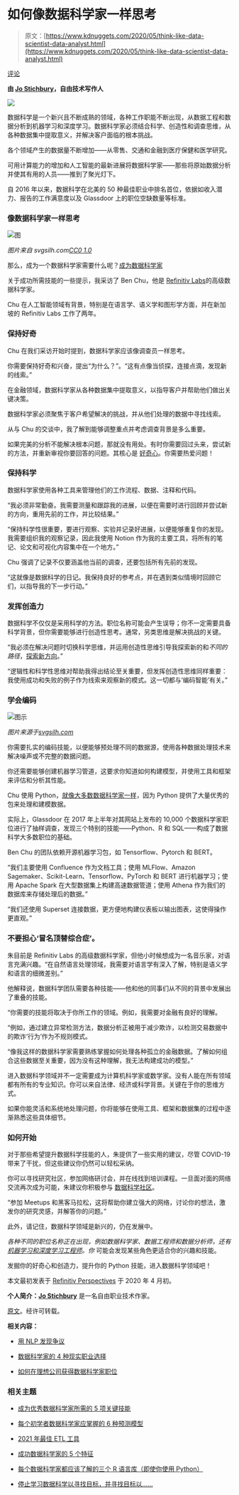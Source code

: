 # 如何像数据科学家一样思考

> 原文：[https://www.kdnuggets.com/2020/05/think-like-data-scientist-data-analyst.html](https://www.kdnuggets.com/2020/05/think-like-data-scientist-data-analyst.html)

[评论](#comments)

**由 [Jo Stichbury](https://www.linkedin.com/in/jostichbury/)，自由技术写作人**

![](../Images/447f13e4bf330d0f0563fbeacbc379c4.png)

数据科学是一个新兴且不断成熟的领域，各种工作职能不断出现，从数据工程和数据分析到机器学习和深度学习。数据科学家必须结合科学、创造性和调查思维，从各种数据集中提取意义，并解决客户面临的根本挑战。

各个领域产生的数据量不断增加——从零售、交通和金融到医疗保健和医学研究。

可用计算能力的增加和人工智能的最新进展将数据科学家——那些将原始数据分析并使其有用的人员——推到了聚光灯下。

自 2016 年以来，数据科学在北美的 50 种最佳职业中排名首位，依据如收入潜力、报告的工作满意度以及 Glassdoor 上的职位空缺数量等标准。

### 像数据科学家一样思考

![图](../Images/274abf936fa0aeaf525101da31fd4221.png)

*图片来自 svgsilh.com*[*CC0 1.0*](https://creativecommons.org/licenses/cc0/1.0/?ref=ccsearch)

那么，成为一个数据科学家需要什么呢？[成为数据科学家](https://www.refinitiv.com/perspectives/future-of-investing-trading/wanted-data-scientists-jobs-commodity-trading/?ref=hackernoon.com)

关于成功所需技能的一些提示，我采访了 Ben Chu，他是 [Refinitiv Labs](https://www.refinitiv.com/en/labs?ref=hackernoon.com)的高级数据科学家。

Chu 在人工智能领域有背景，特别是在语言学、语义学和图形学方面，并在新加坡的 Refinitiv Labs 工作了两年。

### 保持好奇

Chu 在我们采访开始时提到，数据科学家应该像调查员一样思考。

你需要保持好奇和兴奋，提出“为什么？”。“这有点像当侦探，连接点滴，发现新的线索。”

在金融领域，数据科学家从各种数据集中提取意义，以指导客户并帮助他们做出关键决策。

数据科学家必须聚焦于客户希望解决的挑战，并从他们处理的数据中寻找线索。

从与 Chu 的交谈中，我了解到能够调整重点并考虑调查背景是多么重要。

如果完美的分析不能解决根本问题，那就没有用处。有时你需要回过头来，尝试新的方法，并重新审视你要回答的问题。其核心是 [好奇心](https://www.refinitiv.com/perspectives/future-of-investing-trading/how-to-compete-for-data-science-talent/?ref=hackernoon.com)。你需要热爱问题！

### 保持科学

数据科学家使用各种工具来管理他们的工作流程、数据、注释和代码。

“我必须非常勤奋。我需要测量和跟踪我的进展，以便在需要时进行回顾并尝试新的方向，重用先前的工作，并比较结果。”

“保持科学性很重要，要进行观察、实验并记录好进展，以便能够重复你的发现。我需要组织我的观察记录，因此我使用 Notion 作为我的主要工具，将所有的笔记、论文和可视化内容集中在一个地方。”

Chu 强调了记录不仅要涵盖他当前的调查，还要包括所有先前的发现。

“这就像是数据科学的日记。我保持良好的参考点，并在遇到类似情境时回顾它们，以指导我的下一步行动。”

### 发挥创造力

数据科学不仅仅是采用科学的方法。职位名称可能会产生误导；你不一定需要具备科学背景，但你需要能够进行创造性思考。通常，另类思维是解决挑战的关键。

“我必须在解决问题时切换科学思维，并运用创造性思维引导我探索新的和*不同的路径*，[探索新方向](https://www.refinitiv.com/perspectives/big-data/big-data-and-machine-learning-trends-to-watch-in-2020/?ref=hackernoon.com)。”

“逻辑性和科学性思维对帮助我得出结论至关重要，但发挥创造性思维同样重要：我使用成功和失败的例子作为线索来观察新的模式。这一切都与‘编码智能’有关。”

### 学会编码

![图示](../Images/16e84c0eb882acd5007442d8188c62ef.png)

*图片来源于*[*svgsilh.com*](https://svgsilh.com/?ref=hackernoon.com)

你需要扎实的编码技能，以便能够预处理不同的数据源，使用各种数据处理技术来解决噪声或不完整的数据问题。

你还需要能够创建机器学习管道，这要求你知道如何构建模型，并使用工具和框架来评估和分析其性能。

Chu 使用 Python，[就像大多数数据科学家一样](https://www.refinitiv.com/perspectives/future-of-investing-trading/the-best-python-tools-for-financial-markets/?ref=hackernoon.com)，因为 Python 提供了大量优秀的包来处理和建模数据。

实际上，Glassdoor 在 2017 年上半年对其网站上发布的 10,000 个数据科学家职位进行了抽样调查，发现三个特别的技能——Python、R 和 SQL——构成了数据科学大多数职位的基础。

Ben Chu 的团队依赖开源机器学习包，如 Tensorflow、Pytorch 和 BERT。

“我们主要使用 Confluence 作为文档工具；使用 MLFlow、Amazon Sagemaker、Scikit-Learn、Tensorflow、PyTorch 和 BERT 进行机器学习；使用 Apache Spark 在大型数据集上构建高速数据管道；使用 Athena 作为我们的数据库来存储处理后的数据。”

“我们还使用 Superset 连接数据，更方便地构建仪表板以输出图表，这使得操作更直观。”

### 不要担心‘冒名顶替综合症’。

朱目前是 Refinitiv Labs 的高级数据科学家，但他小时候想成为一名音乐家，对语言充满兴趣。“在自然语言处理领域，我需要对语言学有深入了解，特别是语义学和语言的细微差别。”

他解释说，数据科学团队需要各种技能——他和他的同事们从不同的背景中发展出了重叠的技能。

“你需要的技能将取决于你所工作的领域。例如，我需要对金融有良好的理解。

“例如，通过建立异常检测方法，数据分析正被用于减少欺诈，以检测交易数据中的欺诈‘行为’作为不规则模式。

“像我这样的数据科学家需要熟练掌握如何处理各种孤立的金融数据。了解如何组合这些数据至关重要，因为没有这种理解，我无法构建成功的模型。”

进入数据科学领域并不一定需要成为计算机科学家或数学家。没有人能在所有领域都有所有的专业知识。你可以来自法律、经济或科学背景。关键在于你的思维方式。

如果你能灵活和系统地处理问题，你将能够在使用工具、框架和数据集的过程中逐渐熟悉这些具体细节。

### 如何开始

对于那些希望提升数据科学技能的人，朱提供了一些实用的建议，尽管 COVID-19 带来了干扰，但这些建议你仍然可以轻松采纳。

你可以寻找研究社区，参加网络研讨会，并在线找到培训课程。一旦面对面的网络交流再次成为可能，朱建议你积极参与 [数据科学社区](https://developers.refinitiv.com/?ref=hackernoon.com)。

“参加 Meetups 和黑客马拉松，这将帮助你建立强大的网络，讨论你的想法，激发你的研究灵感，并解答你的问题。”

此外，请记住，数据科学领域是新兴的，仍在发展中。

*各种不同的职位名称正在出现，例如数据科学家、数据工程师和数据分析师，还有*[*机器学习和深度学习工程师*](https://www.refinitiv.com/perspectives/topic/ai-machine-learning/?ref=hackernoon.com)*。你* 可能会发现某些角色更适合你的兴趣和技能。

发掘你的好奇心和创造力，提升你的 Python 技能，进入数据科学领域吧！

本文最初发表于 [Refinitiv Perspectives](https://www.refinitiv.com/perspectives/big-data/how-to-think-like-a-data-scientist/?ref=hackernoon.com) 于 2020 年 4 月初。

**个人简介：[Jo Stichbury](https://www.linkedin.com/in/jostichbury/)** 是一名自由职业技术作家。

[原文](https://hackernoon.com/how-to-think-like-a-data-scientist-or-data-analyst-7s983yg9)。经许可转载。

**相关内容：**

+   [用 NLP 发现争议](/2020/05/spotting-controversy-nlp.html)

+   [数据科学家的 4 种现实职业选择](/2020/04/4-career-options-data-scientists.html)

+   [如何在理想公司获得数据科学家职位](/2020/01/data-scientist-job-dream-company.html)

### 相关主题

+   [成为优秀数据科学家所需的 5 项关键技能](https://www.kdnuggets.com/2021/12/5-key-skills-needed-become-great-data-scientist.html)

+   [每个初学者数据科学家应掌握的 6 种预测模型](https://www.kdnuggets.com/2021/12/6-predictive-models-every-beginner-data-scientist-master.html)

+   [2021 年最佳 ETL 工具](https://www.kdnuggets.com/2021/12/mozart-best-etl-tools-2021.html)

+   [成功数据科学家的 5 个特征](https://www.kdnuggets.com/2021/12/5-characteristics-successful-data-scientist.html)

+   [每个数据科学家都应该了解的三个 R 语言库（即使你使用 Python）](https://www.kdnuggets.com/2021/12/three-r-libraries-every-data-scientist-know-even-python.html)

+   [停止学习数据科学以寻找目标，并寻找目标以……](https://www.kdnuggets.com/2021/12/stop-learning-data-science-find-purpose.html)
